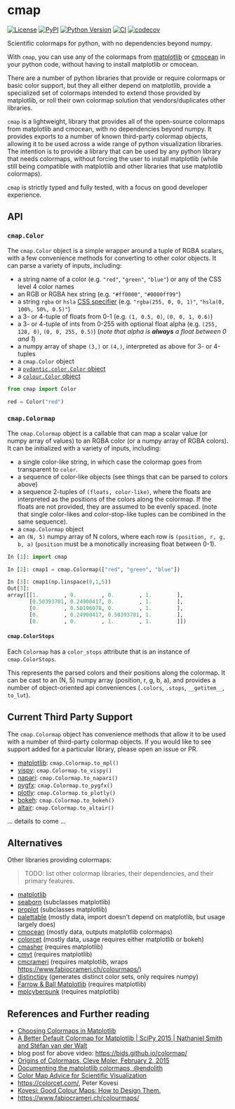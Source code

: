 # cmap

[![License](https://img.shields.io/pypi/l/cmap.svg?color=green)](https://github.com/tlambert03/cmap/raw/main/LICENSE)
[![PyPI](https://img.shields.io/pypi/v/cmap.svg?color=green)](https://pypi.org/project/cmap)
[![Python Version](https://img.shields.io/pypi/pyversions/cmap.svg?color=green)](https://python.org)
[![CI](https://github.com/tlambert03/cmap/actions/workflows/ci.yml/badge.svg)](https://github.com/tlambert03/cmap/actions/workflows/ci.yml)
[![codecov](https://codecov.io/gh/tlambert03/cmap/branch/main/graph/badge.svg)](https://codecov.io/gh/tlambert03/cmap)

Scientific colormaps for python, with no dependencies beyond numpy.

With `cmap`, you can use any of the colormaps from [matplotlib](https://matplotlib.org/stable/tutorials/colors/colormaps.html) or [cmocean](https://matplotlib.org/cmocean/) in your python code, without having to install matplotlib or cmocean.

There are a number of python libraries that provide or require colormaps or
basic color support, but they all either depend on matplotlib, provide a
specialized set of colormaps intended to extend those provided by matplotlib, or
roll their own colormap solution that vendors/duplicates other libraries.

`cmap` is a lightweight, library that provides all of the open-source colormaps
from matplotlib and cmocean, with no dependencies beyond numpy.  It provides
exports to a number of known third-party colormap objects, allowing it to be
used across a wide range of python visualization libraries.  The intention is to provide
a library that can be used by any python library that needs colormaps, without
forcing the user to install matplotlib (while still being compatible with matplotlib
and other libraries that use matplotlib colormaps).

`cmap` is strictly typed and fully tested, with a focus on good developer experience.

## API

### `cmap.Color`

The `cmap.Color` object is a simple wrapper around a tuple of RGBA scalars, with
a few convenience methods for converting to other color objects.  It can parse a
variety of inputs, including:

- a string name of a color (e.g. `"red"`, `"green"`, `"blue"`) or any of the CSS level 4 color names
- an RGB or RGBA hex string (e.g. `"#ff0000"`, `"#0000ff99"`)
- a string `rgba` or `hsla` [CSS specifier](https://w3c.github.io/csswg-drafts/css-color/#rgb-functions)
  (e.g. `"rgba(255, 0, 0, 1)"`, `"hsla(0, 100%, 50%, 0.5)"`)
- a 3- or 4-tuple of floats from 0-1 (e.g. `(1, 0.5, 0)`, `(0, 0, 1, 0.6)`)
- a 3- or 4-tuple of ints from 0-255 with optional float alpha (e.g. `(255, 128,
  0)`, `(0, 0, 255, 0.5)`) (*note that alpha is **always** a float between 0 and
  1*)
- a numpy array of shape `(3,)` or `(4,)`, interpreted as above for 3- or 4-tuples
- a `cmap.Color` object
- a [`pydantic.color.Color` object](https://docs.pydantic.dev/usage/types/#color-type)
- a [`colour.Color` object](https://github.com/vaab/colour)

```python
from cmap import Color

red = Color("red")
```

### `cmap.Colormap`

The `cmap.Colormap` object is a callable that can map a scalar value (or numpy
array of values) to an RGBA color (or a numpy array of RGBA colors).  It can be
initialized with a variety of inputs, including:

- a single color-like string, in which case the colormap goes from transparent to `color`.
- a sequence of color-like objects (see things that can be parsed to colors above)
- a sequence 2-tuples of `(floats, color-like)`, where the floats are
  interpreted as the positions of the colors along the colormap.  If the floats
  are not provided, they are assumed to be evenly spaced.  (note that single color-likes
  and color-stop-like tuples can be combined in the same sequence).
- a `cmap.Colormap` object
- an `(N, 5)` numpy array of N colors, where each row is `(position, r, g, b, a)`
  (`position` must be a monotically increasing float between 0-1).

```python
In [1]: import cmap

In [2]: cmap1 = cmap.Colormap(["red", "green", "blue"])

In [3]: cmap1(np.linspace(0,1,5))
Out[3]:
array([[1.        , 0.        , 0.        , 1.        ],
       [0.50393701, 0.24900417, 0.        , 1.        ],
       [0.        , 0.50196078, 0.        , 1.        ],
       [0.        , 0.24900417, 0.50393701, 1.        ],
       [0.        , 0.        , 1.        , 1.        ]])
```

#### `cmap.ColorStops`

Each `Colormap` has a `color_stops` attribute that is an instance of `cmap.ColorStops`.

This represents the parsed colors and their positions along the colormap.  It can
be cast to an (N, 5) numpy array (position, r, g, b, a), and provides a number of object-oriented api conveniences (`.colors`, `.stops`, `__getitem__`, `to_lut`).

## Current Third Party Support

The `cmap.Colormap` object has convenience methods that allow it to be used with a number of third-party colormap objects.  If you would like to see support added for a particular library, please open an issue or PR.

- [matplotlib](https://matplotlib.org/stable/tutorials/colors/colormaps.html):
  `cmap.Colormap.to_mpl()`
- [vispy](https://vispy.org/): `cmap.Colormap.to_vispy()`
- [napari](https://napari.org/): `cmap.Colormap.to_napari()`
- [pygfx](https://pygfx.readthedocs.io/): `cmap.Colormap.to_pygfx()`
- [plotly](https://plotly.com/python/): `cmap.Colormap.to_plotly()`
- [bokeh](https://docs.bokeh.org/): `cmap.Colormap.to_bokeh()`
- [altair](https://altair-viz.github.io/): `cmap.Colormap.to_altair()`
<!-- - [pyqtgraph](http://www.pyqtgraph.org/)
    - `cmap.Colormap.to_pyqtgraph()` -->

... details to come ...

## Alternatives

Other libraries providing colormaps:

> TODO: list other colormap libraries, their dependencies, and their primary features.

- [matplotlib](https://matplotlib.org/stable/tutorials/colors/colormaps.html)
- [seaborn](https://seaborn.pydata.org/tutorial/color_palettes.html)  (subclasses matplotlib)
- [proplot](https://proplot.readthedocs.io/en/latest/colormaps.html)  (subclasses matplotlib)
- [palettable](https://jiffyclub.github.io/palettable/) (mostly data, import doesn't depend on matplotlib, but usage largely does)
- [cmocean](https://matplotlib.org/cmocean/) (mostly data, outputs matplotlib colormaps)
- [colorcet](https://colorcet.holoviz.org/) (mostly data, usage requires either matplotlib or bokeh)
- [cmasher](https://cmasher.readthedocs.io/) (requires matplotlib)
- [cmyt](https://github.com/yt-project/cmyt) (requires matplotlib)
- [cmcrameri](https://github.com/callumrollo/cmcrameri) (requires matplotlib, wraps <https://www.fabiocrameri.ch/colourmaps/>)
- [distinctipy](https://github.com/alan-turing-institute/distinctipy)  (generates distinct color sets, only requires numpy)
- [Farrow & Ball Matplotlib](https://github.com/vork/farrowandball) (requires matplotlib)
- [mplcyberpunk](https://github.com/dhaitz/mplcyberpunk) (requires matplotlib)

## References and Further reading

- [Choosing Colormaps in Matplotlib](https://matplotlib.org/stable/tutorials/colors/colormaps.html)
- [A Better Default Colormap for Matplotlib | SciPy 2015 | Nathaniel Smith and Stéfan van der Walt](https://www.youtube.com/watch?v=xAoljeRJ3lU)
- blog post for above video: <https://bids.github.io/colormap/>
- [Origins of Colormaps, Cleve Moler, February 2, 2015](https://blogs.mathworks.com/cleve/2015/02/02/origins-of-colormaps/)
- [Documenting the matplotlib colormaps, @endolith](https://gist.github.com/endolith/2719900)
- [Color Map Advice for Scientific Visualization](https://www.kennethmoreland.com/color-advice/)
- <https://colorcet.com/>, Peter Kovesi
- [Kovesi: Good Colour Maps: How to Design Them.](https://arxiv.org/abs/1509.03700)
- https://www.fabiocrameri.ch/colourmaps/
